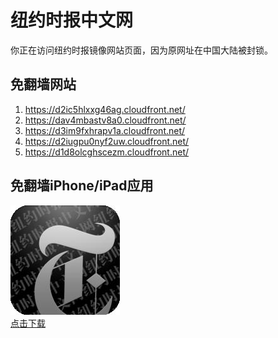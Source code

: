 <h1>纽约时报中文网</h1>
<p>你正在访问纽约时报镜像网站页面，因为原网址在中国大陆被封锁。</p>
<h2>免翻墙网站</h2>
<ol>
<li><a href="https://d2ic5hlxxg46ag.cloudfront.net/" target="1">https://d2ic5hlxxg46ag.cloudfront.net/</a></li>
<li><a href="https://dav4mbastv8a0.cloudfront.net/" target="2">https://dav4mbastv8a0.cloudfront.net/</a></li>
<li><a href="https://d3im9fxhrapv1a.cloudfront.net/" target="3">https://d3im9fxhrapv1a.cloudfront.net/</a></li>
<li><a href="https://d2iugpu0nyf2uw.cloudfront.net/" target="4">https://d2iugpu0nyf2uw.cloudfront.net/</a></li>
<li><a href="https://d1d8olcghscezm.cloudfront.net/" target="5">https://d1d8olcghscezm.cloudfront.net/</a></li>
</ol>
<h2>免翻墙iPhone/iPad应用</h2>
<p>
	<a href="https://itunes.apple.com/cn/app/niu-yue-shi-bao-zhong-wen-wang/id807498298?mt=8">
		<img src="icon175x175.jpeg" />
		<br/>点击下载
	</a>
</p>